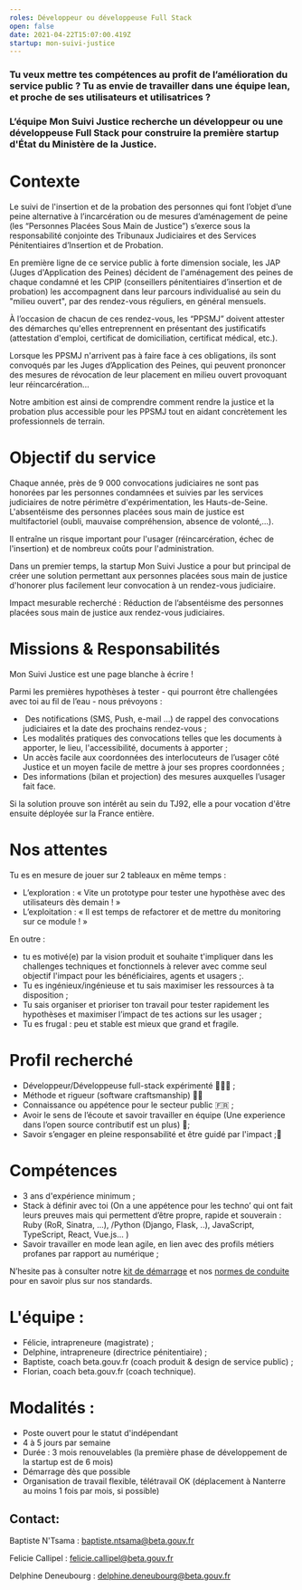 ```yaml
---
roles: Développeur ou développeuse Full Stack
open: false
date: 2021-04-22T15:07:00.419Z
startup: mon-suivi-justice
---
```

### Tu veux mettre tes compétences au profit de l’amélioration du service public ? Tu as envie de travailler dans une équipe lean, et proche de ses utilisateurs et utilisatrices ?

### L’équipe Mon Suivi Justice recherche un développeur ou une développeuse Full Stack pour construire la première startup d'État du Ministère de la Justice.

# Contexte

Le suivi de l'insertion et de la probation des personnes qui font l’objet d’une peine alternative à l’incarcération ou de mesures d’aménagement de peine (les “Personnes Placées Sous Main de Justice”) s’exerce sous la responsabilité conjointe des Tribunaux Judiciaires et des Services Pénitentiaires d’Insertion et de Probation. 

En première ligne de ce service public à forte dimension sociale, les JAP (Juges d'Application des Peines) décident de l'aménagement des peines de chaque condamné et les CPIP (conseillers pénitentiaires d’insertion et de probation) les accompagnent dans leur parcours individualisé au sein du "milieu ouvert", par des rendez-vous réguliers, en général mensuels.

À l’occasion de chacun de ces rendez-vous, les “PPSMJ” doivent attester des démarches qu'elles entreprennent en présentant des justificatifs (attestation d'emploi, certificat de domiciliation, certificat médical, etc.).

Lorsque les PPSMJ n'arrivent pas à faire face à ces obligations, ils sont convoqués par les Juges d’Application des Peines, qui peuvent prononcer des mesures de révocation de leur placement en milieu ouvert provoquant leur réincarcération...

Notre ambition est ainsi de comprendre comment rendre la justice et la probation plus accessible pour les PPSMJ tout en aidant concrètement les professionnels de terrain.



# Objectif du service

Chaque année, près de 9 000 convocations judiciaires ne sont pas honorées par les personnes condamnées et suivies par les services judiciaires de notre périmètre d'expérimentation, les Hauts-de-Seine. L'absentéisme des personnes placées sous main de justice est multifactoriel (oubli, mauvaise compréhension, absence de volonté,...).

Il entraîne un risque important pour l'usager (réincarcération, échec de l'insertion) et de nombreux coûts pour l'administration.

Dans un premier temps, la startup Mon Suivi Justice a pour but principal de créer une solution permettant aux personnes placées sous main de justice d'honorer plus facilement leur convocation à un rendez-vous judiciaire.

Impact mesurable recherché : Réduction de l’absentéisme des personnes placées sous main de justice aux rendez-vous judiciaires. 



# Missions & Responsabilités

Mon Suivi Justice est une page blanche à écrire !

Parmi les premières hypothèses à tester - qui pourront être challengées avec toi au fil de l’eau - nous prévoyons :

*  Des notifications (SMS, Push, e-mail …) de rappel des convocations judiciaires et la date des prochains rendez-vous ;
* Les modalités pratiques des convocations telles que les documents à apporter, le lieu, l'accessibilité, documents à apporter ;
* Un accès facile aux coordonnées des interlocuteurs de l’usager côté Justice et un moyen facile de mettre à jour ses propres coordonnées ;
* Des informations (bilan et projection) des mesures auxquelles l’usager fait face.

Si la solution prouve son intérêt au sein du TJ92, elle a pour vocation d'être ensuite déployée sur la France entière.



# Nos attentes

Tu es en mesure de jouer sur 2 tableaux en même temps :

* L’exploration : « Vite un prototype pour tester une hypothèse avec des utilisateurs dès demain ! »
* L’exploitation : « Il est temps de refactorer et de mettre du monitoring sur ce module ! »

En outre : 

* tu es motivé(e) par la vision produit et souhaite t'impliquer dans les challenges techniques et fonctionnels à relever avec comme seul objectif l'impact pour les bénéficiaires, agents et usagers ;.
* Tu es ingénieux/ingénieuse et tu sais maximiser les ressources à ta disposition ;
* Tu sais organiser et prioriser ton travail pour tester rapidement les hypothèses et maximiser l’impact de tes actions sur les usager ;
* Tu es frugal : peu et stable est mieux que grand et fragile.



# Profil recherché

* Développeur/Développeuse full-stack expérimenté 💪👩‍💻 ;
* Méthode et rigueur (software craftsmanship) 🙏🏽 
* Connaissance ou appétence pour le secteur public 🇫🇷 ;
* Avoir le sens de l’écoute et savoir travailler en équipe (Une experience dans l’open source contributif est un plus) 🙂;
* Savoir s’engager en pleine responsabilité et être guidé par l'impact ;🚀 



# Compétences

* 3 ans d'expérience minimum ;
* Stack à définir avec toi (On a une appétence pour les techno’ qui ont fait leurs preuves mais qui permettent d’être propre, rapide et souverain : Ruby (RoR, Sinatra, ...), /Python (Django, Flask, ..), JavaScript, TypeScript, React, Vue.js... )
* Savoir travailler en mode lean agile, en lien avec des profils métiers profanes par rapport au numérique ;

N’hesite pas à consulter notre [kit de démarrage](https://doc.incubateur.net/communaute/gerer-sa-startup-detat-ou-de-territoires-au-quotidien/la-vie-dune-se/construction/kit-de-demarrage) et nos [normes de conduite](https://doc.incubateur.net/communaute/travailler-a-beta-gouv/culture/normes-de-conduite) pour en savoir plus sur nos standards.



# L'équipe :

* Félicie, intrapreneure (magistrate) ;
* Delphine, intrapreneure (directrice pénitentiaire) ;
* Baptiste, coach beta.gouv.fr (coach produit & design de service public) ;
* Florian, coach beta.gouv.fr (coach technique).



# Modalités :

* Poste ouvert pour le statut d'indépendant
*  4 à 5 jours par semaine
* Durée : 3 mois renouvelables (la première phase de développement de la startup est de 6 mois)
* Démarrage dès que possible
* Organisation de travail flexible, télétravail OK (déplacement à Nanterre au moins 1 fois par mois, si possible)

## Contact:

Baptiste N'Tsama : baptiste.ntsama@beta.gouv.fr

Felicie Callipel : felicie.callipel@beta.gouv.fr

Delphine Deneubourg : delphine.deneubourg@beta.gouv.fr

